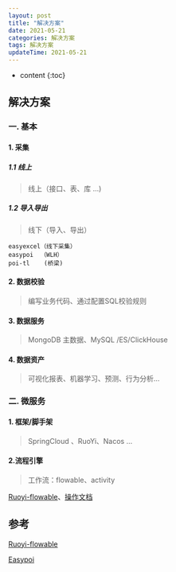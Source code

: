 ```yaml
---
layout: post
title: "解决方案"
date: 2021-05-21
categories: 解决方案
tags: 解决方案
updateTime: 2021-05-21
---
```


* content
{:toc}

## 解决方案

### 一. 基本

#### 1. 采集

##### 1.1 线上

> 线上（接口、表、库 ...)	

##### 1.2  导入导出

> 线下（导入、导出）

```
easyexcel（线下采集）
easypoi  （WLH）
poi-tl    (桥梁)
```



#### 2.  数据校验

> 编写业务代码、通过配置SQL校验规则



#### 3. 数据服务

> MongoDB 主数据、MySQL /ES/ClickHouse



#### 4. 数据资产

> 可视化报表、机器学习、预测、行为分析...



### 二. 微服务

#### 1. 框架/脚手架

> SpringCloud 、RuoYi、Nacos ...



#### 2.流程引擎

> 工作流：flowable、activity

[Ruoyi-flowable](https://gitee.com/tony2y/RuoYi-flowable.git)、[操作文档](https://www.yuque.com/u1024153/icipor/vh4wfl)







## 参考

[Ruoyi-flowable](https://gitee.com/tony2y/RuoYi-flowable.git)

[Easypoi](https://gitee.com/lemur/easypoi.git)